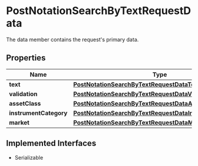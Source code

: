 

# PostNotationSearchByTextRequestData

The data member contains the request's primary data.

## Properties

Name | Type | Description | Notes
------------ | ------------- | ------------- | -------------
**text** | [**PostNotationSearchByTextRequestDataText**](PostNotationSearchByTextRequestDataText.md) |  | 
**validation** | [**PostNotationSearchByTextRequestDataValidation**](PostNotationSearchByTextRequestDataValidation.md) |  |  [optional]
**assetClass** | [**PostNotationSearchByTextRequestDataAssetClass**](PostNotationSearchByTextRequestDataAssetClass.md) |  |  [optional]
**instrumentCategory** | [**PostNotationSearchByTextRequestDataInstrumentCategory**](PostNotationSearchByTextRequestDataInstrumentCategory.md) |  |  [optional]
**market** | [**PostNotationSearchByTextRequestDataMarket**](PostNotationSearchByTextRequestDataMarket.md) |  |  [optional]


## Implemented Interfaces

* Serializable


